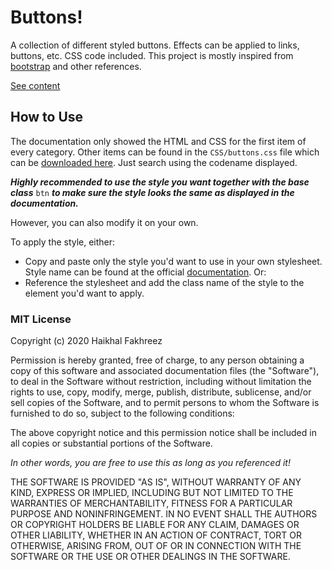 # Buttons!

A collection of different styled buttons. Effects can be applied to links, buttons, etc. CSS code included. This project is mostly inspired from [bootstrap](https://getbootstrap.com/docs/4.0/components/buttons/) and other references.

[See content](https://haikhalfakhreez.github.io/Buttons/)

## How to Use
The documentation only showed the HTML and CSS for the first item of every category. Other items can be found in the ```CSS/buttons.css``` file which can be [downloaded here](https://github.com/haikhalfakhreez/Buttons). Just search using the codename displayed.

***Highly recommended to use the style you want together with the base class*** ```btn``` ***to make sure the style looks the same as displayed in the documentation.***

However, you can also modify it on your own.

To apply the style, either:
 - Copy and paste only the style you'd want to use in your own stylesheet. Style name can be found at the official [documentation](https://haikhalfakhreez.github.io/Buttons/). Or:
 - Reference the stylesheet and add the class name of the style to the element you'd want to apply.

### MIT License

Copyright (c) 2020 Haikhal Fakhreez

Permission is hereby granted, free of charge, to any person obtaining a copy
of this software and associated documentation files (the "Software"), to deal
in the Software without restriction, including without limitation the rights
to use, copy, modify, merge, publish, distribute, sublicense, and/or sell
copies of the Software, and to permit persons to whom the Software is
furnished to do so, subject to the following conditions:

The above copyright notice and this permission notice shall be included in all
copies or substantial portions of the Software.

_In other words, you are free to use this as long as you referenced it!_

THE SOFTWARE IS PROVIDED "AS IS", WITHOUT WARRANTY OF ANY KIND, EXPRESS OR
IMPLIED, INCLUDING BUT NOT LIMITED TO THE WARRANTIES OF MERCHANTABILITY,
FITNESS FOR A PARTICULAR PURPOSE AND NONINFRINGEMENT. IN NO EVENT SHALL THE
AUTHORS OR COPYRIGHT HOLDERS BE LIABLE FOR ANY CLAIM, DAMAGES OR OTHER
LIABILITY, WHETHER IN AN ACTION OF CONTRACT, TORT OR OTHERWISE, ARISING FROM,
OUT OF OR IN CONNECTION WITH THE SOFTWARE OR THE USE OR OTHER DEALINGS IN THE
SOFTWARE.